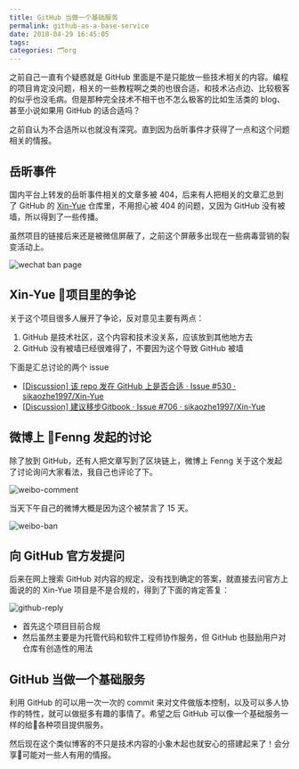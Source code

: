 ```yaml
---
title: GitHub 当做一个基础服务
permalink: github-as-a-base-service
date: 2018-04-29 16:45:05
tags:
categories: 🗂org
---
```


之前自己一直有个疑惑就是 GitHub 里面是不是只能放一些技术相关的内容。编程的项目肯定没问题，相关的一些教程啊之类的也很合适，和技术沾点边、比较极客的似乎也没毛病。但是那种完全技术不相干也不怎么极客的比如生活类的 blog、甚至小说如果用 GitHub 的话合适吗？

之前自认为不合适所以也就没有深究。直到因为岳昕事件才获得了一点和这个问题相关的情报。

## 岳昕事件

国内平台上转发的岳昕事件相关的文章多被 404，后来有人把相关的文章汇总到了 GitHub 的 [Xin-Yue](https://github.com/sikaozhe1997/Xin-Yue/) 仓库里，不用担心被 404 的问题，又因为 GitHub 没有被墙，所以得到了一些传播。

虽然项目的链接后来还是被微信屏蔽了，之前这个屏蔽多出现在一些病毒营销的裂变活动上。

![wechat ban page](https://qn.cdn.cliiip.com/imgs/u/5c0ecc04-a021-4496-914e-b8b95185c6e8.png)

## Xin-Yue 项目里的争论

关于这个项目很多人展开了争论，反对意见主要有两点：

1. GitHub 是技术社区，这个内容和技术没关系，应该放到其他地方去
2. GitHub 没有被墙已经很难得了，不要因为这个导致 GitHub 被墙

下面是汇总讨论的两个 issue

- [[Discussion] 该 repo 发在 GitHub 上是否合适 · Issue #530 · sikaozhe1997/Xin-Yue](https://github.com/sikaozhe1997/Xin-Yue/issues/530)
- [[Discussion] 建议移步Gitbook · Issue #706 · sikaozhe1997/Xin-Yue](https://github.com/sikaozhe1997/Xin-Yue/issues/706)

## 微博上 Fenng 发起的讨论

除了放到 GitHub，还有人把文章写到了区块链上，微博上 Fenng 关于这个发起了讨论询问大家看法，我自己也评论了下。

![weibo-comment](https://qn.cdn.cliiip.com/imgs/u/a73f35c6-b4f7-4d08-9d68-572084a95630.png)

当天下午自己的微博大概是因为这个被禁言了 15 天。

![weibo-ban](https://qn.cdn.cliiip.com/imgs/u/46d11a5b-680e-44c3-9b49-65de5249e0c8.png)

## 向 GitHub 官方发提问

后来在网上搜索 GitHub 对内容的规定，没有找到确定的答案，就直接去问官方上面说的的 Xin-Yue 项目是不是合规的，得到了下面的肯定答复：

![github-reply](https://qn.cdn.cliiip.com/imgs/u/3533a42f-f357-4b76-bb03-2f31ab09dccf.png)

- 首先这个项目目前合规
- 然后虽然主要是为托管代码和软件工程师协作服务，但 GitHub 也鼓励用户对仓库有创造性的用法

## GitHub 当做一个基础服务

利用 GitHub 的可以用一次一次的 commit 来对文件做版本控制，以及可以多人协作的特性，就可以做挺多有趣的事情了。希望之后 GitHub 可以像一个基础服务一样的给各种项目提供服务。

然后现在这个类似博客的不只是技术内容的小象木起也就安心的搭建起来了！会分享可能对一些人有用的情报。
